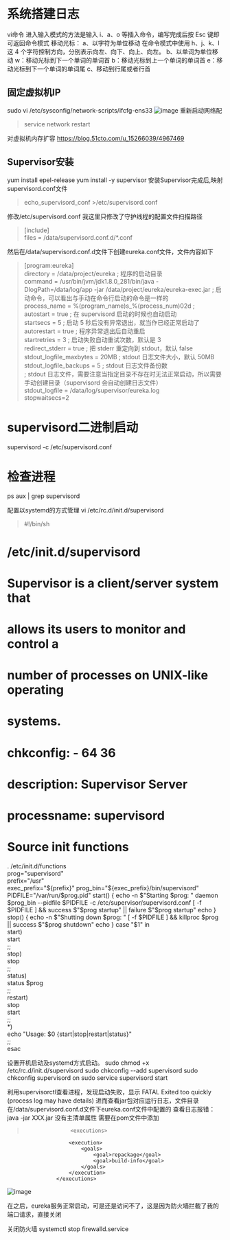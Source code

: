 # 系统搭建日志

vi命令
进入输入模式的方法是输入 i、a、o 等插入命令，编写完成后按 Esc 键即可返回命令模式
移动光标：
a、以字符为单位移动
在命令模式中使用 h、j、k、l 这 4 个字符控制方向，分别表示向左、向下、向上、向左。
b、以单词为单位移动
w：移动光标到下一个单词的单词首
b：移动光标到上一个单词的单词首
e：移动光标到下一个单词的单词尾
c、移动到行尾或者行首

## 固定虚拟机IP
sudo vi /etc/sysconfig/network-scripts/ifcfg-ens33
![image](https://user-images.githubusercontent.com/17979141/188799267-2c8ebdf9-1a65-4abb-bf54-3c5717d2fd22.png)
重新启动网络配
> service network restart

对虚拟机内存扩容
https://blog.51cto.com/u_15266039/4967469


## Supervisor安装
yum install epel-release
yum install -y supervisor
安装Supervisor完成后,映射supervisord.conf文件
> echo_supervisord_conf >/etc/supervisord.conf  

修改/etc/supervisord.conf
我这里只修改了守护线程的配置文件扫描路径
> [include]  
files = /data/supervisord.conf.d/*.conf  

然后在/data/supervisord.conf.d文件下创建eureka.conf文件，文件内容如下
>[program:eureka]  
directory = /data/project/eureka ; 程序的启动目录  
command = /usr/bin/jvm/jdk1.8.0_281/bin/java -DlogPath=/data/log/app -jar /data/project/eureka/eureka-exec.jar ; 启动命令，可以看出与手动在命令行启动的命令是一样的  
process_name = %(program_name)s_%(process_num)02d ;   
autostart = true     ; 在 supervisord 启动的时候也自动启动  
startsecs = 5        ; 启动 5 秒后没有异常退出，就当作已经正常启动了  
autorestart = true   ; 程序异常退出后自动重启  
startretries = 3     ; 启动失败自动重试次数，默认是 3  
redirect_stderr = true  ; 把 stderr 重定向到 stdout，默认 false  
stdout_logfile_maxbytes = 20MB  ; stdout 日志文件大小，默认 50MB  
stdout_logfile_backups = 5     ; stdout 日志文件备份数  
; stdout 日志文件，需要注意当指定目录不存在时无法正常启动，所以需要手动创建目录（supervisord 会自动创建日志文件）  
stdout_logfile = /data/log/supervisor/eureka.log  
stopwaitsecs=2  

# supervisord二进制启动
supervisord -c /etc/supervisord.conf
# 检查进程
ps aux | grep supervisord

配置以systemd的方式管理
vi /etc/rc.d/init.d/supervisord
> #!/bin/sh  
#  
# /etc/init.d/supervisord  
#  
# Supervisor is a client/server system that  
# allows its users to monitor and control a  
# number of processes on UNIX-like operating  
# systems.  
#  
# chkconfig: - 64 36  
# description: Supervisor Server  
# processname: supervisord  
# Source init functions  
. /etc/init.d/functions  
prog="supervisord"  
prefix="/usr"  
exec_prefix="${prefix}"  
prog_bin="${exec_prefix}/bin/supervisord"  
PIDFILE="/var/run/$prog.pid"  
start()  
{  
       echo -n $"Starting $prog: "  
       daemon $prog_bin --pidfile $PIDFILE -c /etc/supervisor/supervisord.conf  
       [ -f $PIDFILE ] && success $"$prog startup" || failure $"$prog startup"  
       echo  
}  
stop()  
{  
       echo -n $"Shutting down $prog: "  
       [ -f $PIDFILE ] && killproc $prog || success $"$prog shutdown"  
       echo  
}  
case "$1" in  
 start)  
   start  
 ;;  
 stop)  
   stop  
 ;;  
 status)  
       status $prog  
 ;;  
 restart)  
   stop  
   start  
 ;;  
 *)  
   echo "Usage: $0 {start|stop|restart|status}"  
 ;;  
esac  

设置开机启动及systemd方式启动。
sudo chmod +x /etc/rc.d/init.d/supervisord
sudo chkconfig --add supervisord
sudo chkconfig supervisord on
sudo service supervisord start


利用supervisorctl查看进程，发现启动失败，显示
FATAL Exited too quickly (process log may have details)
进而查看jar包对应运行日志，文件目录在/data/supervisord.conf.d文件下eureka.conf文件中配置的
查看日志报错：java -jar XXX.jar 没有主清单属性
需要在pom文件中添加
>                    <executions>  
                        <execution>  
                            <goals>  
                                <goal>repackage</goal>  
                                <goal>build-info</goal>  
                            </goals>  
                        </execution>  
                    </executions>  
![image](https://user-images.githubusercontent.com/17979141/189075585-e51e03c1-d142-48a7-8a68-04eda4363ca7.png)

在之后，eureka服务正常启动，可是还是访问不了，这是因为防火墙拦截了我的端口请求，直接关闭

关闭防火墙
systemctl stop firewalld.service
